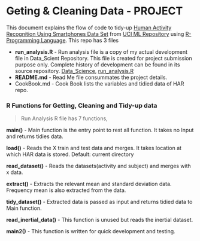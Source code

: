 # Geting & Cleaning Data - PROJECT

This document explains the flow of code to tidy-up [Human Activity Recognition Using Smartphones Data Set][1] from [UCI ML Repository][2] using [R-Programming Language][3]. 
This repo has 3 files
  - **run_analysis.R** - Run analysis file is a copy of my actual development file in Data_Scient Repository. This file is created for project submission purpose only. Complete history of development can be found in its source repository. [Data_Science][4], [run_analysis.R][5]
  - **README.md** - Read Me file consummates the project details.
  - CookBook.md - Cook Book lists the variables and tidied data of HAR repo.

### R Functions for Getting, Cleaning and Tidy-up data
>Run Analysis R file has 7 functions,

**main()** - Main function is the entry point to rest all function. It takes no Input and returns tidies data.

**load()**   - Reads the X train and test data and merges. It takes location at which HAR data is stored. Default: current directory

**read_dataset()**  - Reads the datasets(activity and subject) and merges with x data.

**extract()**   - Extracts the relevant mean and standard deviation data. Frequency mean is also extracted from the data.

**tidy_dataset()**  - Extracted data is passed as input and returns tidied data to Main function.

**read_inertial_data()**  - This function is unused but reads the inertial dataset.

**main2()** - This function is written for quick development and testing.






[1]:http://archive.ics.uci.edu/ml/datasets/Human+Activity+Recognition+Using+Smartphones
[2]:http://archive.ics.uci.edu/ml/index.html
[3]:http://www.r-project.org/
[4]:https://github.com/shankarchari/data_science
[5]:https://github.com/shankarchari/data_science/blob/master/gcd/project/run_analysis.R
